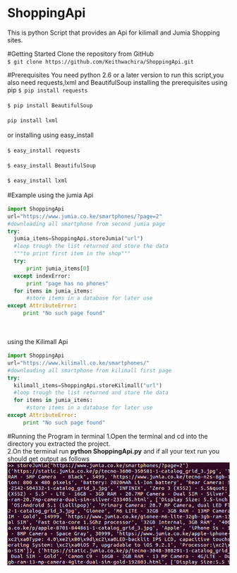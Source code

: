 # ShoppingApi
This is python Script that provides an Api for kilimall and Jumia Shopping sites.

#Getting Started
Clone the repository from GitHub<br />
`$ git clone https://github.com/Keithwachira/ShoppingApi.git`

#Prerequisites
You need python 2.6 or a later version to run this script,you also need requests,lxml and BeautifulSoup
installing the prerequisites using pip
`$ pip install requests`<br /><br />
`$ pip install BeautifulSoup`<br /><br />
`pip install lxml`<br /><br />
or installing using easy_install<br /><br />
`$ easy_install requests`<br /><br />
`$ easy_install BeautifulSoup `<br /><br />
`$ easy_install lxml`<br /><br />
#Example 
using the jumia Api
```python
import ShoppingApi
url="https://www.jumia.co.ke/smartphones/?page=2"
#downloading all smartphone from second jumia page
try:
  jumia_items=ShoppingApi.storeJumia("url")
  #loop trough the list returned and store the data
  """to print first item in the shop"""
  try:
      print jumia_items[0]
  except indexError:
      print "page has no phones"
  for items in jumia_items:
      #store items in a database for later use
except AttributeError:
     print "No such page found"
```
<br /><br />
using the Kilimall Api
```python
import ShoppingApi
url="https://www.kilimall.co.ke/smartphones/"
#downloading all smartphone from kilimall first page
try:
  kilimall_items=ShoppingApi.storeKilimall("url")
  #loop trough the list returned and store the data
  for items in jumia_items:
      #store items in a database for later use
except AttributeError:
     print "No such page found"
```

#Running the Program in terminal
1.Open the terminal and cd into the directory you extracted the project.<br />
2.On the terminal run **python ShoppingApi.py** and if all your text run you should get output as follows<br />
![Alt text](/test.png?raw=true "Optional Title")



 
 
